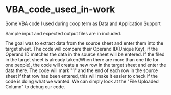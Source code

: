 # VBA_code_used_in-work
Some VBA code I used during coop term as Data and Application Support

Sample input and expected output files are in included.

The goal was to extract data from the source sheet and enter them into the target sheet. The code will compare their Operand ID(Unique Key), if the Operand ID matches the data in the source sheet will be entered. If the filed in the target sheet is already taken(When there are more than one file for one people), the code will create a new row in the target sheet and enter the data there.
The code will mark "1" and the end of each row in the source sheet if that row has been entered, this will make it easier to check if the code is doing what we wanted. We can simply look at the "File Uploaded Column" to debug our code.
